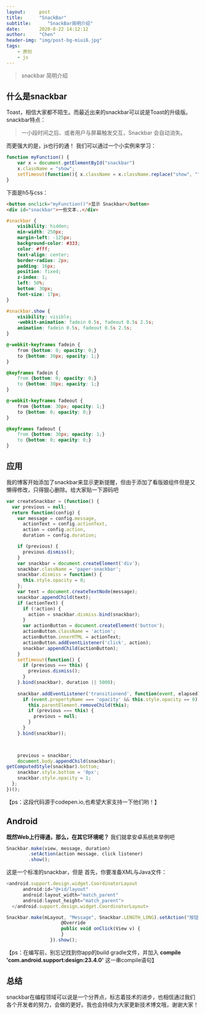 ```yaml
---
layout:     post
title:      "SnackBar"
subtitle:      "SnackBar简明介绍"
date:       2020-8-22 14:12:12
author:     "Chen"
header-img: "img/post-bg-miui6.jpg"
tags:
    - 原创
    - js
---
```

> snackbar 简明介绍

## 什么是snackbar

Toast，相信大家都不陌生。而最近出来的snackbar可以说是Toast的升级版。
snackbar特点：
> 一小段时间之后、或者用户与屏幕触发交互，Snackbar 会自动消失。

而更强大的是，js也行的通！
我们可以通过一个小实例来学习：
```js
function myFunction() {
    var x = document.getElementById("snackbar")
    x.className = "show";
    setTimeout(function(){ x.className = x.className.replace("show", ""); }, 3000);
}
```

下面是h5与css：
```html
<button onclick="myFunction()">显示 Snackbar</button>
<div id="snackbar">一些文本..</div>
```


```css
#snackbar {
    visibility: hidden;
    min-width: 250px;
    margin-left: -125px;
    background-color: #333;
    color: #fff;
    text-align: center;
    border-radius: 2px;
    padding: 16px;
    position: fixed;
    z-index: 1;
    left: 50%;
    bottom: 30px;
    font-size: 17px;
}

#snackbar.show {
    visibility: visible;
    -webkit-animation: fadein 0.5s, fadeout 0.5s 2.5s;
    animation: fadein 0.5s, fadeout 0.5s 2.5s;
}

@-webkit-keyframes fadein {
    from {bottom: 0; opacity: 0;} 
    to {bottom: 30px; opacity: 1;}
}

@keyframes fadein {
    from {bottom: 0; opacity: 0;}
    to {bottom: 30px; opacity: 1;}
}

@-webkit-keyframes fadeout {
    from {bottom: 30px; opacity: 1;} 
    to {bottom: 0; opacity: 0;}
}

@keyframes fadeout {
    from {bottom: 30px; opacity: 1;}
    to {bottom: 0; opacity: 0;}
}
```

## 应用
我的博客开始添加了snackbar来显示更新提醒，但由于添加了看版娘组件但是又懒得修改，只得狠心删除。给大家贴一下源码吧
```js
var createSnackbar = (function() {
  var previous = null;
  return function(config) {
    var message = config.message,
      actionText = config.actionText,
      action = config.action,
      duration = config.duration;

    if (previous) {
      previous.dismiss();
    }
    var snackbar = document.createElement('div');
    snackbar.className = 'paper-snackbar';
    snackbar.dismiss = function() {
      this.style.opacity = 0;
    };
    var text = document.createTextNode(message);
    snackbar.appendChild(text);
    if (actionText) {
      if (!action) {
        action = snackbar.dismiss.bind(snackbar);
      }
      var actionButton = document.createElement('button');
      actionButton.className = 'action';
      actionButton.innerHTML = actionText;
      actionButton.addEventListener('click', action);
      snackbar.appendChild(actionButton);
    }
    setTimeout(function() {
      if (previous === this) {
        previous.dismiss();
      }
    }.bind(snackbar), duration || 5000);
    
    snackbar.addEventListener('transitionend', function(event, elapsed) {
      if (event.propertyName === 'opacity' && this.style.opacity == 0) {
        this.parentElement.removeChild(this);
        if (previous === this) {
          previous = null;
        }
      }
    }.bind(snackbar));


    
    previous = snackbar;
    document.body.appendChild(snackbar);
getComputedStyle(snackbar).bottom;
    snackbar.style.bottom = '0px';
    snackbar.style.opacity = 1;
  };
})();
```
【ps：这段代码源于codepen.io,也希望大家支持一下他们哟！】
## Android
**既然Web上行得通，那么，在其它环境呢？**
我们就拿安卓系统来举例吧

```js
Snackbar.make(view, message, duration)
        .setAction(action message, click listener)
        .show();
```

这是一个标准的snackbar，但是
首先，你要准备XML与Java文件：

```js
<android.support.design.widget.CoordinatorLayout
      android:id="@+id/layout"
      android:layout_width="match_parent"
      android:layout_height="match_parent">
  </android.support.design.widget.CoordinatorLayout>
```



```js
Snackbar.make(mLayout, "Message", Snackbar.LENGTH_LONG).setAction("按钮", new View.OnClickListener() {
                    @Override
                    public void onClick(View v) {
                    }
                }).show();

```

【ps：在编写前，别忘记找到你app的build gradle文件，并加入 **compile 'com.android.support:design:23.4.0'** 这一串compile语句】

## 总结
snackbar在编程领域可以说是一个分界点，标志着技术的进步，也相信通过我们各个开发者的努力，会做的更好。我也会持续为大家更新技术博文哦，谢谢大家！

